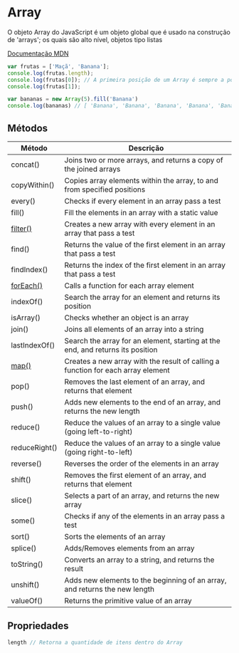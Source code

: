 # Array

O objeto Array do JavaScript é um objeto global que é usado na construção de 'arrays'; os quais são alto nível, objetos tipo listas

[Documentação MDN](https://developer.mozilla.org/pt-BR/docs/Web/JavaScript/Reference/Global_Objects/Array)

```javascript
var frutas = ['Maçã', 'Banana'];
console.log(frutas.length);
console.log(frutas[0]); // A primeira posição de um Array é sempre a posição 0
console.log(frutas[1]);
```

```javascript
var bananas = new Array(5).fill('Banana')
console.log(bananas) // [ 'Banana', 'Banana', 'Banana', 'Banana', 'Banana' ]
```

## Métodos

| Método                    | Descrição                                                                        |
|---------------------------|----------------------------------------------------------------------------------|
| concat()                  | Joins two or more arrays, and returns a copy of the joined arrays                |
| copyWithin()              | Copies array elements within the array, to and from specified positions          |
| every()                   | Checks if every element in an array pass a test                                  |
| fill()                    | Fill the elements in an array with a static value                                |
| [filter()](filter.md)     | Creates a new array with every element in an array that pass a test              |
| find()                    | Returns the value of the first element in an array that pass a test              |
| findIndex()               | Returns the index of the first element in an array that pass a test              |
| [forEach()](forEach.md)   | Calls a function for each array element                                          |
| indexOf()                 | Search the array for an element and returns its position                         |
| isArray()                 | Checks whether an object is an array                                             |
| join()                    | Joins all elements of an array into a string                                     |
| lastIndexOf()             | Search the array for an element, starting at the end, and returns its position   |
| [map()](map.md)           | Creates a new array with the result of calling a function for each array element |
| pop()                     | Removes the last element of an array, and returns that element                   |
| push()                    | Adds new elements to the end of an array, and returns the new length             |
| reduce()                  | Reduce the values of an array to a single value (going left-to-right)            |
| reduceRight()             | Reduce the values of an array to a single value (going right-to-left)            |
| reverse()                 | Reverses the order of the elements in an array                                   |
| shift()                   | Removes the first element of an array, and returns that element                  |
| slice()                   | Selects a part of an array, and returns the new array                            |
| some()                    | Checks if any of the elements in an array pass a test                            |
| sort()                    | Sorts the elements of an array                                                   |
| splice()                  | Adds/Removes elements from an array                                              |
| toString()                | Converts an array to a string, and returns the result                            |
| unshift()                 | Adds new elements to the beginning of an array, and returns the new length       |
| valueOf()                 | Returns the primitive value of an array                                          |

## Propriedades

```javascript
length // Retorna a quantidade de itens dentro do Array
```